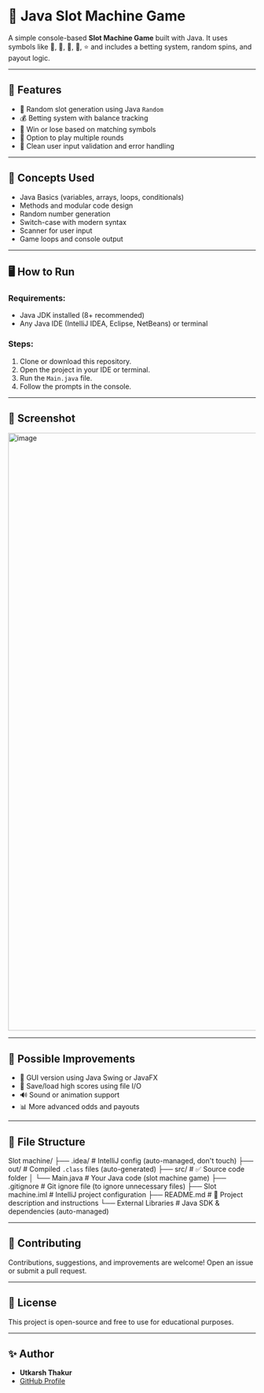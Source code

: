 # 🎰 Java Slot Machine Game

A simple console-based **Slot Machine Game** built with Java. It uses symbols like 🍒, 🍉, 🍋, 🔔, ⭐ and includes a betting system, random spins, and payout logic.

---

## 📜 Features

- 🎲 Random slot generation using Java `Random`
- 💰 Betting system with balance tracking
- 💸 Win or lose based on matching symbols
- 🔁 Option to play multiple rounds
- 🎯 Clean user input validation and error handling

---

## 🧠 Concepts Used

- Java Basics (variables, arrays, loops, conditionals)
- Methods and modular code design
- Random number generation
- Switch-case with modern syntax
- Scanner for user input
- Game loops and console output

---

## 🖥️ How to Run

### Requirements:
- Java JDK installed (8+ recommended)
- Any Java IDE (IntelliJ IDEA, Eclipse, NetBeans) or terminal

### Steps:
1. Clone or download this repository.
2. Open the project in your IDE or terminal.
3. Run the `Main.java` file.
4. Follow the prompts in the console.

---

## 📸 Screenshot 
<img width="2642" height="1216" alt="image" src="https://github.com/user-attachments/assets/c0dbd758-23e5-4126-a1f7-3831b1ec683c" />


---

## 🔮 Possible Improvements

- 🎨 GUI version using Java Swing or JavaFX
- 💾 Save/load high scores using file I/O
- 🔊 Sound or animation support
- 📊 More advanced odds and payouts

---

## 📂 File Structure
Slot machine/
├── .idea/                     # IntelliJ config (auto-managed, don't touch)
├── out/                       # Compiled `.class` files (auto-generated)
├── src/                       # ✅ Source code folder
│   └── Main.java              # Your Java code (slot machine game)
├── .gitignore                 # Git ignore file (to ignore unnecessary files)
├── Slot machine.iml           # IntelliJ project configuration
├── README.md                  # 📄 Project description and instructions
└── External Libraries         # Java SDK & dependencies (auto-managed)


---

## 🤝 Contributing

Contributions, suggestions, and improvements are welcome! Open an issue or submit a pull request.

---

## 📜 License

This project is open-source and free to use for educational purposes.

---

## ✨ Author

- **Utkarsh Thakur**  
- [GitHub Profile](https://github.com/codexUtkarsh2006)








